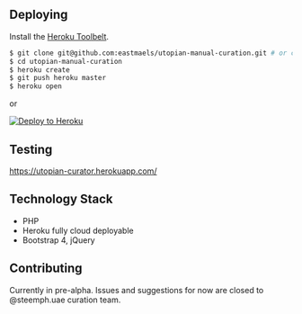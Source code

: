 ## Deploying

Install the [Heroku Toolbelt](https://toolbelt.heroku.com/).

```sh
$ git clone git@github.com:eastmaels/utopian-manual-curation.git # or clone your own fork
$ cd utopian-manual-curation
$ heroku create
$ git push heroku master
$ heroku open
```

or

[![Deploy to Heroku](https://www.herokucdn.com/deploy/button.png)](https://heroku.com/deploy)


## Testing

https://utopian-curator.herokuapp.com/

## Technology Stack

- PHP
- Heroku fully cloud deployable
- Bootstrap 4, jQuery


## Contributing

Currently in pre-alpha. Issues and suggestions for now are closed to @steemph.uae curation team.